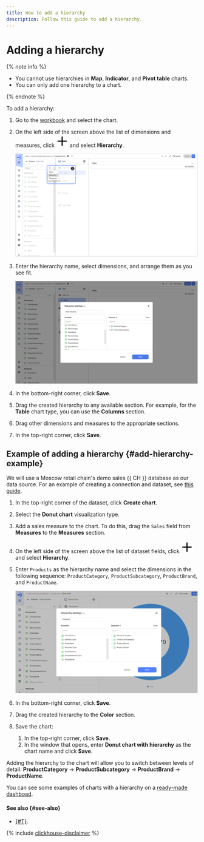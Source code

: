 ```yaml
---
title: How to add a hierarchy
description: Follow this guide to add a hierarchy.
---
```


# Adding a hierarchy

{% note info %}

* You cannot use hierarchies in **Map**, **Indicator**, and **Pivot table** charts.
* You can only add one hierarchy to a chart.

{% endnote %}

To add a hierarchy:




1. Go to the [workbook](../../concepts/index.md#workbooks-and-collections) and select the chart.


1. On the left side of the screen above the list of dimensions and measures, click ![image](../../../_assets/console-icons/plus.svg) and select **Hierarchy**.

   ![screenshot](../../../_assets/datalens/chart/chart-add-hierarchy.png)

1. Enter the hierarchy name, select dimensions, and arrange them as you see fit.

   ![screenshot](../../../_assets/datalens/chart/chart-hierarchy-settings.png)

1. In the bottom-right corner, click **Save**.
1. Drag the created hierarchy to any available section. For example, for the **Table** chart type, you can use the **Columns** section.
1. Drag other dimensions and measures to the appropriate sections.
1. In the top-right corner, click **Save**.

## Example of adding a hierarchy {#add-hierarchy-example}

We will use a Moscow retail chain's demo sales {{ CH }} database as our data source. For an example of creating a connection and dataset, see [this guide](../../quickstart.md).

1. In the top-right corner of the dataset, click **Create chart**.
1. Select the **Donut chart** visualization type.
1. Add a sales measure to the chart. To do this, drag the `Sales` field from **Measures** to the **Measures** section.
1. On the left side of the screen above the list of dataset fields, click ![image](../../../_assets/console-icons/plus.svg) and select **Hierarchy**.
1. Enter `Products` as the hierarchy name and select the dimensions in the following sequence: `ProductCategory`, `ProductSubcategory`, `ProductBrand`, and `ProductName`.

   ![add-hierarchy](../../../_assets/datalens/operations/chart/add-hierarchy.svg)

1. In the bottom-right corner, click **Save**.
1. Drag the created hierarchy to the **Color** section.

1. Save the chart:

   1. In the top-right corner, click **Save**.
   1. In the window that opens, enter **Donut chart with hierarchy** as the chart name and click **Save**.

Adding the hierarchy to the chart will allow you to switch between levels of detail: **ProductCategory** → **ProductSubcategory** → **ProductBrand** → **ProductName**.

You can see some examples of charts with a hierarchy on a [ready-made dashboad](https://datalens.yandex/9fms9uae7ip02?tab=MNb).

#### See also {#see-also}

* [{#T}](../../dataset/data-types.md#how-to-create-tree).

{% include [clickhouse-disclaimer](../../../_includes/clickhouse-disclaimer.md) %}
